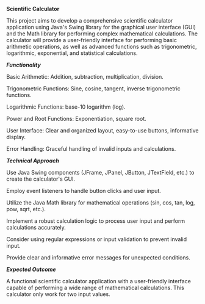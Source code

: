 **Scientific Calculator**

This project aims to develop a comprehensive scientific calculator application using Java's Swing library for the graphical user interface (GUI) and the Math library for performing complex mathematical calculations. The calculator will provide a user-friendly interface for performing basic arithmetic operations, as well as advanced functions such as trigonometric, logarithmic, exponential, and statistical calculations.

_**Functionality**_

Basic Arithmetic: Addition, subtraction, multiplication, division.

Trigonometric Functions: Sine, cosine, tangent, inverse trigonometric functions.

Logarithmic Functions: base-10 logarithm (log).

Power and Root Functions: Exponentiation, square root.

User Interface: Clear and organized layout, easy-to-use buttons, informative display.

Error Handling: Graceful handling of invalid inputs and calculations.

_**Technical Approach**_

Use Java Swing components (JFrame, JPanel, JButton, JTextField, etc.) to create the calculator's GUI.

Employ event listeners to handle button clicks and user input.

Utilize the Java Math library for mathematical operations (sin, cos, tan, log, pow, sqrt, etc.).

Implement a robust calculation logic to process user input and perform calculations accurately.

Consider using regular expressions or input validation to prevent invalid input.

Provide clear and informative error messages for unexpected conditions.

_**Expected Outcome**_

A functional scientific calculator application with a user-friendly interface capable of performing a wide range of mathematical calculations. This calculator only work for two input values.

